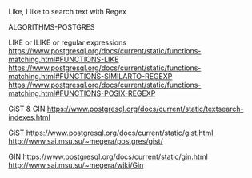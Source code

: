 Like, I like to search text with Regex


ALGORITHMS-POSTGRES

LIKE or ILIKE or regular expressions
https://www.postgresql.org/docs/current/static/functions-matching.html#FUNCTIONS-LIKE
https://www.postgresql.org/docs/current/static/functions-matching.html#FUNCTIONS-SIMILARTO-REGEXP
https://www.postgresql.org/docs/current/static/functions-matching.html#FUNCTIONS-POSIX-REGEXP

GiST & GIN
https://www.postgresql.org/docs/current/static/textsearch-indexes.html

GiST
https://www.postgresql.org/docs/current/static/gist.html
http://www.sai.msu.su/~megera/postgres/gist/

GIN
https://www.postgresql.org/docs/current/static/gin.html
http://www.sai.msu.su/~megera/wiki/Gin
